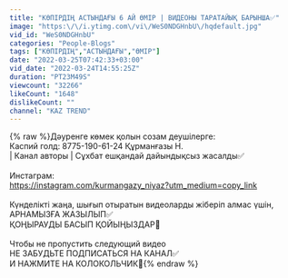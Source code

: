 ```yaml
---
title: "КӨПІРДІҢ АСТЫНДАҒЫ 6 АЙ ӨМІР | ВИДЕОНЫ ТАРАТАЙЫҚ БАРЫНША✅"
image: "https:\/\/i.ytimg.com\/vi\/WeS0NDGHnbU\/hqdefault.jpg"
vid_id: "WeS0NDGHnbU"
categories: "People-Blogs"
tags: ["КӨПІРДІҢ","АСТЫНДАҒЫ","ӨМІР"]
date: "2022-03-25T07:42:33+03:00"
vid_date: "2022-03-24T14:55:25Z"
duration: "PT23M49S"
viewcount: "32266"
likeCount: "1648"
dislikeCount: ""
channel: "KAZ TREND"
---
```

{% raw %}Дәуренге көмек қолын созам деушілерге:<br />Каспий голд: 8775-190-61-24 Құрманғазы Н. <br />| Канал авторы | Сұхбат ешқандай дайындықсыз жасалды✅<br /><br />Инстаграм: <br /><a rel="nofollow" target="blank" href="https://instagram.com/kurmangazy_niyaz?utm_medium=copy_link">https://instagram.com/kurmangazy_niyaz?utm_medium=copy_link</a><br /><br />Күнделікті жаңа, шығып отыратын видеоларды жіберіп алмас үшін, АРНАМЫЗҒА ЖАЗЫЛЫП✅<br />ҚОҢЫРАУДЫ БАСЫП ҚОЙЫҢЫЗДАР🔔<br /><br />Чтобы не пропустить следующий видео <br />НЕ ЗАБУДЬТЕ ПОДПИСАТЬСЯ НА КАНАЛ✅<br />И НАЖМИТЕ НА КОЛОКОЛЬЧИК🔔{% endraw %}
